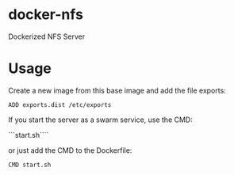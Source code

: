 # docker-nfs
Dockerized NFS Server

# Usage

Create a new image from this base image and add the file exports:

```
ADD exports.dist /etc/exports
```

If you start the server as a swarm service, use the CMD:

```start.sh````

or just add the CMD to the Dockerfile:

```
CMD start.sh
```
